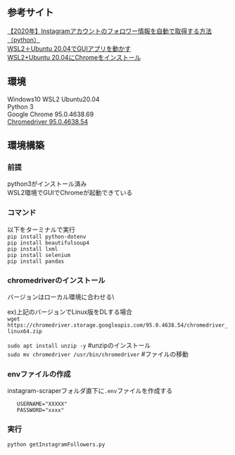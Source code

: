 ## 参考サイト
[【2020年】Instagramアカウントのフォロワー情報を自動で取得する方法（python）](https://tachitechi.com/%E3%80%902020%E5%B9%B4%E3%80%91instagram%E3%82%A2%E3%82%AB%E3%82%A6%E3%83%B3%E3%83%88%E3%81%AE%E3%83%95%E3%82%A9%E3%83%AD%E3%83%AF%E3%83%BC%E6%83%85%E5%A0%B1%E3%82%92%E8%87%AA%E5%8B%95%E3%81%A7/)\
[WSL2＋Ubuntu 20.04でGUIアプリを動かす](https://astherier.com/blog/2020/08/run-gui-apps-on-wsl2/)\
[WSL2+Ubuntu 20.04にChromeをインストール](https://astherier.com/blog/2020/08/install-google-chrome-on-wsl2/)

## 環境
Windows10 WSL2 Ubuntu20.04\
Python 3\
Google Chrome 95.0.4638.69\
[Chromedriver 95.0.4638.54](https://chromedriver.storage.googleapis.com/index.html) 

## 環境構築
### 前提
python3がインストール済み\
WSL2環境でGUIでChromeが起動できている

### コマンド
以下をターミナルで実行\
`pip install python-dotenv`\
`pip install beautifulsoup4`\
`pip install lxml`\
`pip install selenium`\
`pip install pandas`

### chromedriverのインストール
バージョンはローカル環境に合わせる\

ex)上記のバージョンでLinux版をDLする場合\
`wget https://chromedriver.storage.googleapis.com/95.0.4638.54/chromedriver_linux64.zip`

`sudo apt install unzip -y` #unzipのインストール\
`sudo mv chromedriver /usr/bin/chromedriver` #ファイルの移動

### envファイルの作成
instagram-scraperフォルダ直下に`.env`ファイルを作成する
```html:.env
   USERNAME="XXXXX"
   PASSWORD="xxxx"
```

### 実行
`python getInstagramFollowers.py`
